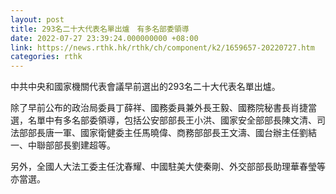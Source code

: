 ```yaml
---
layout: post
title: 293名二十大代表名單出爐　有多名部委領導
date: 2022-07-27 23:39:24.000000000 +08:00
link: https://news.rthk.hk/rthk/ch/component/k2/1659657-20220727.htm
categories: rthk
---
```


中共中央和國家機關代表會議早前選出的293名二十大代表名單出爐。

除了早前公布的政治局委員丁薛祥、國務委員兼外長王毅、國務院秘書長肖捷當選，名單中有多名部委領導，包括公安部部長王小洪、國家安全部部長陳文清、司法部部長唐一軍、國家衛健委主任馬曉偉、商務部部長王文濤、國台辦主任劉結一、中聯部部長劉建超等。

另外，全國人大法工委主任沈春耀、中國駐美大使秦剛、外交部部長助理華春瑩等亦當選。
